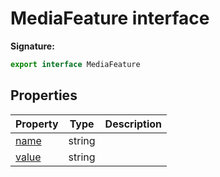 # MediaFeature interface

**Signature:**

```typescript
export interface MediaFeature
```

## Properties

| Property                                   | Type   | Description |
| ------------------------------------------ | ------ | ----------- |
| [name](./puppeteer.mediafeature.name.md)   | string |             |
| [value](./puppeteer.mediafeature.value.md) | string |             |
